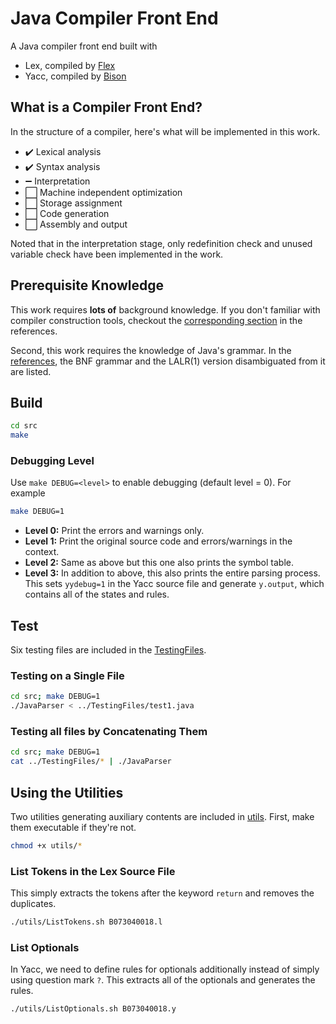 # Java Compiler Front End
A Java compiler front end built with 

- Lex, compiled by [Flex](https://ftp.gnu.org/old-gnu/Manuals/flex-2.5.4/html_mono/flex.html)
- Yacc, compiled by [Bison](https://www.gnu.org/software/bison/)

## What is a Compiler Front End?

In the structure of a compiler, here's what will be implemented in this work.

- ✔️  Lexical analysis
- ✔️  Syntax analysis
- ➖ Interpretation
- ⬜️ Machine independent optimization
- ⬜️ Storage assignment
- ⬜️ Code generation
- ⬜️ Assembly and output

Noted that in the interpretation stage, only redefinition check and unused variable check have been implemented in the work.

## Prerequisite Knowledge

This work requires **lots of** background knowledge. If you don't familiar with compiler construction tools, checkout the [corresponding section](References#compiler-construction-tools) in the references.

Second, this work requires the knowledge of Java's grammar. In the [references](References#the-java-programming-language), the BNF grammar and the LALR(1) version disambiguated from it are listed.

## Build

```sh
cd src
make
```

### Debugging Level

Use `make DEBUG=<level>` to enable debugging (default level = 0). For example

```sh
make DEBUG=1
```

- **Level 0:** Print the errors and warnings only.
- **Level 1:** Print the original source code and errors/warnings in the context.
- **Level 2:** Same as above but this one also prints the symbol table.
- **Level 3:** In addition to above, this also prints the entire parsing process. This sets `yydebug=1` in the Yacc source file and generate `y.output`, which contains all of the states and rules.

## Test

Six testing files are included in the [TestingFiles](TestingFiles).

### Testing on a Single File

```sh
cd src; make DEBUG=1
./JavaParser < ../TestingFiles/test1.java
```

### Testing all files by Concatenating Them

```sh
cd src; make DEBUG=1
cat ../TestingFiles/* | ./JavaParser
```

## Using the Utilities

Two utilities generating auxiliary contents are included in [utils](src/utils). First, make them executable if they're not.

```sh
chmod +x utils/*
```
### List Tokens in the Lex Source File
This simply extracts the tokens after the keyword `return` and removes the duplicates.

```sh
./utils/ListTokens.sh B073040018.l
```

### List Optionals

In Yacc, we need to define rules for optionals additionally instead of simply using question mark `?`. This extracts all of the optionals and generates the rules.

```sh
./utils/ListOptionals.sh B073040018.y
```
